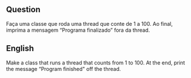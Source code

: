 ## Question

Faça uma classe que roda uma thread que conte de 1 a
100. Ao final, imprima a mensagem “Programa
finalizado” fora da thread.

## English

Make a class that runs a thread that counts from 1 to
100. At the end, print the message “Program
finished" off the thread.